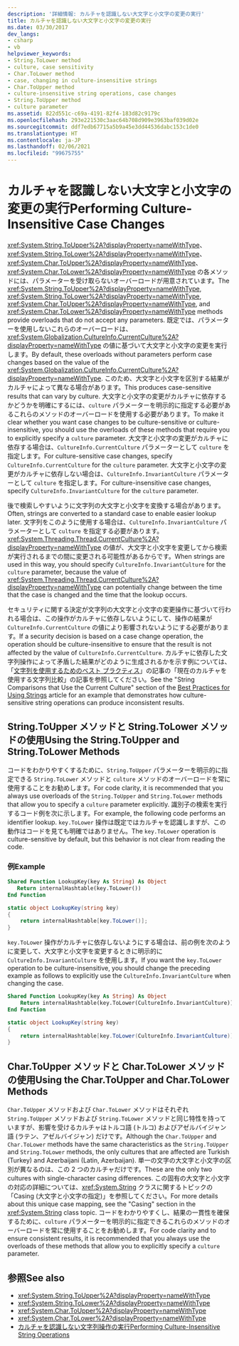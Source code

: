 ```yaml
---
description: '詳細情報: カルチャを認識しない大文字と小文字の変更の実行'
title: カルチャを認識しない大文字と小文字の変更の実行
ms.date: 03/30/2017
dev_langs:
- csharp
- vb
helpviewer_keywords:
- String.ToLower method
- culture, case sensitivity
- Char.ToLower method
- case, changing in culture-insensitive strings
- Char.ToUpper method
- culture-insensitive string operations, case changes
- String.ToUpper method
- culture parameter
ms.assetid: 822d551c-c69a-4191-82f4-183d82c9179c
ms.openlocfilehash: 293e221530c3aac64b708d909e3963baf039d02e
ms.sourcegitcommit: ddf7edb67715a5b9a45e3dd44536dabc153c1de0
ms.translationtype: HT
ms.contentlocale: ja-JP
ms.lasthandoff: 02/06/2021
ms.locfileid: "99675755"
---
```

# <a name="performing-culture-insensitive-case-changes"></a><span data-ttu-id="db918-103">カルチャを認識しない大文字と小文字の変更の実行</span><span class="sxs-lookup"><span data-stu-id="db918-103">Performing Culture-Insensitive Case Changes</span></span>

<span data-ttu-id="db918-104"><xref:System.String.ToUpper%2A?displayProperty=nameWithType>、<xref:System.String.ToLower%2A?displayProperty=nameWithType>、<xref:System.Char.ToUpper%2A?displayProperty=nameWithType>、<xref:System.Char.ToLower%2A?displayProperty=nameWithType> の各メソッドには、パラメーターを受け取らないオーバーロードが用意されています。</span><span class="sxs-lookup"><span data-stu-id="db918-104">The <xref:System.String.ToUpper%2A?displayProperty=nameWithType>, <xref:System.String.ToLower%2A?displayProperty=nameWithType>, <xref:System.Char.ToUpper%2A?displayProperty=nameWithType>, and <xref:System.Char.ToLower%2A?displayProperty=nameWithType> methods provide overloads that do not accept any parameters.</span></span> <span data-ttu-id="db918-105">既定では、パラメーターを使用しないこれらのオーバーロードは、<xref:System.Globalization.CultureInfo.CurrentCulture%2A?displayProperty=nameWithType> の値に基づいて大文字と小文字の変更を実行します。</span><span class="sxs-lookup"><span data-stu-id="db918-105">By default, these overloads without parameters perform case changes based on the value of the <xref:System.Globalization.CultureInfo.CurrentCulture%2A?displayProperty=nameWithType>.</span></span> <span data-ttu-id="db918-106">このため、大文字と小文字を区別する結果がカルチャによって異なる場合があります。</span><span class="sxs-lookup"><span data-stu-id="db918-106">This produces case-sensitive results that can vary by culture.</span></span> <span data-ttu-id="db918-107">大文字と小文字の変更がカルチャに依存するかどうかを明確にするには、`culture` パラメーターを明示的に指定する必要があるこれらのメソッドのオーバーロードを使用する必要があります。</span><span class="sxs-lookup"><span data-stu-id="db918-107">To make it clear whether you want case changes to be culture-sensitive or culture-insensitive, you should use the overloads of these methods that require you to explicitly specify a `culture` parameter.</span></span> <span data-ttu-id="db918-108">大文字と小文字の変更がカルチャに依存する場合は、`CultureInfo.CurrentCulture` パラメーターとして `culture` を指定します。</span><span class="sxs-lookup"><span data-stu-id="db918-108">For culture-sensitive case changes, specify `CultureInfo.CurrentCulture` for the `culture` parameter.</span></span> <span data-ttu-id="db918-109">大文字と小文字の変更がカルチャに依存しない場合は、`CultureInfo.InvariantCulture` パラメーターとして `culture` を指定します。</span><span class="sxs-lookup"><span data-stu-id="db918-109">For culture-insensitive case changes, specify `CultureInfo.InvariantCulture` for the `culture` parameter.</span></span>  
  
 <span data-ttu-id="db918-110">後で検索しやすいように文字列の大文字と小文字を変換する場合があります。</span><span class="sxs-lookup"><span data-stu-id="db918-110">Often, strings are converted to a standard case to enable easier lookup later.</span></span> <span data-ttu-id="db918-111">文字列をこのように使用する場合は、`CultureInfo.InvariantCulture` パラメーターとして `culture` を指定する必要があります。<xref:System.Threading.Thread.CurrentCulture%2A?displayProperty=nameWithType> の値が、大文字と小文字を変更してから検索が実行されるまでの間に変更される可能性があるからです。</span><span class="sxs-lookup"><span data-stu-id="db918-111">When strings are used in this way, you should specify `CultureInfo.InvariantCulture` for the `culture` parameter, because the value of <xref:System.Threading.Thread.CurrentCulture%2A?displayProperty=nameWithType> can potentially change between the time that the case is changed and the time that the lookup occurs.</span></span>  
  
 <span data-ttu-id="db918-112">セキュリティに関する決定が文字列の大文字と小文字の変更操作に基づいて行われる場合は、この操作がカルチャに依存しないようにして、操作の結果が `CultureInfo.CurrentCulture` の値により影響されないようにする必要があります。</span><span class="sxs-lookup"><span data-stu-id="db918-112">If a security decision is based on a case change operation, the operation should be culture-insensitive to ensure that the result is not affected by the value of `CultureInfo.CurrentCulture`.</span></span> <span data-ttu-id="db918-113">カルチャに依存した文字列操作によって矛盾した結果がどのように生成されるかを示す例については、「[文字列を使用するためのベスト プラクティス](../base-types/best-practices-strings.md)」の記事の「現在のカルチャを使用する文字列比較」の記事を参照してください。</span><span class="sxs-lookup"><span data-stu-id="db918-113">See the "String Comparisons that Use the Current Culture" section of the [Best Practices for Using Strings](../base-types/best-practices-strings.md) article for an example that demonstrates how culture-sensitive string operations can produce inconsistent results.</span></span>  
  
## <a name="using-the-stringtoupper-and-stringtolower-methods"></a><span data-ttu-id="db918-114">String.ToUpper メソッドと String.ToLower メソッドの使用</span><span class="sxs-lookup"><span data-stu-id="db918-114">Using the String.ToUpper and String.ToLower Methods</span></span>  

 <span data-ttu-id="db918-115">コードをわかりやすくするために、`String.ToUpper` パラメーターを明示的に指定できる `String.ToLower` メソッドと `culture` メソッドのオーバーロードを常に使用することをお勧めします。</span><span class="sxs-lookup"><span data-stu-id="db918-115">For code clarity, it is recommended that you always use overloads of the `String.ToUpper` and `String.ToLower` methods that allow you to specify a `culture` parameter explicitly.</span></span> <span data-ttu-id="db918-116">識別子の検索を実行するコード例を次に示します。</span><span class="sxs-lookup"><span data-stu-id="db918-116">For example, the following code performs an identifier lookup.</span></span> <span data-ttu-id="db918-117">`key.ToLower` 操作は既定ではカルチャを認識しますが、この動作はコードを見ても明確ではありません。</span><span class="sxs-lookup"><span data-stu-id="db918-117">The `key.ToLower` operation is culture-sensitive by default, but this behavior is not clear from reading the code.</span></span>  
  
### <a name="example"></a><span data-ttu-id="db918-118">例</span><span class="sxs-lookup"><span data-stu-id="db918-118">Example</span></span>  
  
```vb  
Shared Function LookupKey(key As String) As Object  
   Return internalHashtable(key.ToLower())  
End Function  
```  
  
```csharp  
static object LookupKey(string key)
{  
    return internalHashtable[key.ToLower()];  
}  
```  
  
 <span data-ttu-id="db918-119">`key.ToLower` 操作がカルチャに依存しないようにする場合は、前の例を次のように変更して、大文字と小文字を変更するときに明示的に `CultureInfo.InvariantCulture` を使用します。</span><span class="sxs-lookup"><span data-stu-id="db918-119">If you want the `key.ToLower` operation to be culture-insensitive, you should change the preceding example as follows to explicitly use the `CultureInfo.InvariantCulture` when changing the case.</span></span>  
  
```vb  
Shared Function LookupKey(key As String) As Object  
    Return internalHashtable(key.ToLower(CultureInfo.InvariantCulture))  
End Function  
```  
  
```csharp  
static object LookupKey(string key)
{  
    return internalHashtable[key.ToLower(CultureInfo.InvariantCulture)];  
}  
```  
  
## <a name="using-the-chartoupper-and-chartolower-methods"></a><span data-ttu-id="db918-120">Char.ToUpper メソッドと Char.ToLower メソッドの使用</span><span class="sxs-lookup"><span data-stu-id="db918-120">Using the Char.ToUpper and Char.ToLower Methods</span></span>  

 <span data-ttu-id="db918-121">`Char.ToUpper` メソッドおよび `Char.ToLower` メソッドはそれぞれ `String.ToUpper` メソッドおよび `String.ToLower` メソッドと同じ特性を持っていますが、影響を受けるカルチャはトルコ語 (トルコ) およびアゼルバイジャン語 (ラテン、アゼルバイジャン) だけです。</span><span class="sxs-lookup"><span data-stu-id="db918-121">Although the `Char.ToUpper` and `Char.ToLower` methods have the same characteristics as the `String.ToUpper` and `String.ToLower` methods, the only cultures that are affected are Turkish (Turkey) and Azerbaijani (Latin, Azerbaijan).</span></span> <span data-ttu-id="db918-122">単一の文字の大文字と小文字の区別が異なるのは、この 2 つのカルチャだけです。</span><span class="sxs-lookup"><span data-stu-id="db918-122">These are the only two cultures with single-character casing differences.</span></span> <span data-ttu-id="db918-123">この固有の大文字と小文字の対応の詳細については、<xref:System.String> クラスに関するトピックの「Casing (大文字と小文字の指定)」を参照してください。</span><span class="sxs-lookup"><span data-stu-id="db918-123">For more details about this unique case mapping, see the "Casing" section in the <xref:System.String> class topic.</span></span> <span data-ttu-id="db918-124">コードをわかりやすくし、結果の一貫性を確保するために、`culture` パラメーターを明示的に指定できるこれらのメソッドのオーバーロードを常に使用することをお勧めします。</span><span class="sxs-lookup"><span data-stu-id="db918-124">For code clarity and to ensure consistent results, it is recommended that you always use the overloads of these methods that allow you to explicitly specify a `culture` parameter.</span></span>  
  
## <a name="see-also"></a><span data-ttu-id="db918-125">参照</span><span class="sxs-lookup"><span data-stu-id="db918-125">See also</span></span>

- <xref:System.String.ToUpper%2A?displayProperty=nameWithType>
- <xref:System.String.ToLower%2A?displayProperty=nameWithType>
- <xref:System.Char.ToUpper%2A?displayProperty=nameWithType>
- <xref:System.Char.ToLower%2A?displayProperty=nameWithType>
- [<span data-ttu-id="db918-126">カルチャを認識しない文字列操作の実行</span><span class="sxs-lookup"><span data-stu-id="db918-126">Performing Culture-Insensitive String Operations</span></span>](performing-culture-insensitive-string-operations.md)
